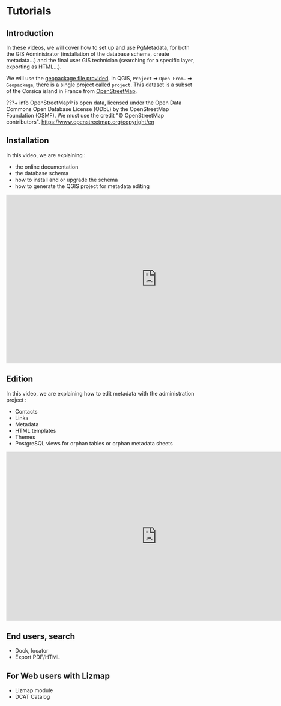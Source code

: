 # Tutorials

## Introduction

In these videos, we will cover how to set up and use PgMetadata, for both the 
GIS Administrator (installation of the database schema, create metadata…) and the final 
user GIS technician (searching for a specific layer, exporting as HTML…).

We will use the [geopackage file provided](./../media/example.gpkg). In QGIS, 
`Project` ➡ `Open From…` ➡ `Geopackage`, there is a single project called `project`.
This dataset is a subset of the Corsica island in France from [OpenStreetMap](https://www.openstreetmap.org).

???+ info
    OpenStreetMap® is open data, licensed under the Open Data Commons Open Database License (ODbL)
    by the OpenStreetMap Foundation (OSMF). We must use the credit "© OpenStreetMap contributors".
    https://www.openstreetmap.org/copyright/en

## Installation

In this video, we are explaining :

* the online documentation
* the database schema
* how to install and or upgrade the schema
* how to generate the QGIS project for metadata editing

<iframe width="800" height="450" src="https://www.youtube.com/embed/IaIIGHuogwM" title="YouTube video player" frameborder="0" allow="accelerometer; autoplay; clipboard-write; encrypted-media; gyroscope; picture-in-picture" allowfullscreen></iframe>

## Edition

In this video, we are explaining how to edit metadata with the administration project :

* Contacts
* Links
* Metadata
* HTML templates
* Themes
* PostgreSQL views for orphan tables or orphan metadata sheets

<iframe width="800" height="450" src="https://www.youtube.com/embed/IvoSMAlfCWA" title="YouTube video player" frameborder="0" allow="accelerometer; autoplay; clipboard-write; encrypted-media; gyroscope; picture-in-picture" allowfullscreen></iframe>

## End users, search

* Dock, locator
* Export PDF/HTML

## For Web users with Lizmap

* Lizmap module
* DCAT Catalog
